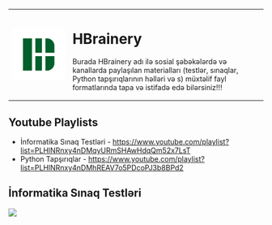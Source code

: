 <table>
  <tr>
    <td><img src="HBrainery.png" alt="HBrainery Logo" width = "500px"></td>
    <td>
      <h1> HBrainery </h1>
      <p> Burada HBrainery adı ilə sosial şəbəkələrdə və kanallarda paylaşılan materialları (testlər, sınaqlar, Python tapşırıqlarının həlləri və s) müxtəlif fayl formatlarında tapa və istifadə edə bilərsiniz!!! </p>
    </td>
  </tr>
</table>

## Youtube Playlists
- İnformatika Sınaq Testləri - https://www.youtube.com/playlist?list=PLHlNRnxy4nDMqyURmSHAwHdqQm52x7LsT 
- Python Tapşırıqlar - https://www.youtube.com/playlist?list=PLHlNRnxy4nDMhREAV7o5PDcoPJ3b8BPd2

## İnformatika Sınaq Testləri
<img src = "https://cdn.dribbble.com/users/330915/screenshots/3587000/10_coding_dribbble.gif">




